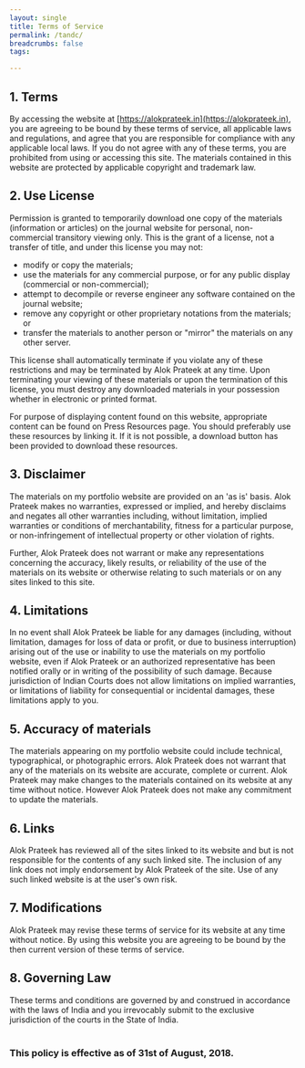 ```yaml
---
layout: single
title: Terms of Service
permalink: /tandc/
breadcrumbs: false
tags:

---
```


## 1. Terms

By accessing the website at [https://alokprateek.in](https://alokprateek.in), you are agreeing to be bound by these terms of service, all applicable laws and regulations, and agree that you are responsible for compliance with any applicable local laws. If you do not agree with any of these terms, you are prohibited from using or accessing this site. The materials contained in this website are protected by applicable copyright and trademark law.<br>

## 2. Use License

Permission is granted to temporarily download one copy of the materials (information or articles) on the journal website for personal, non-commercial transitory viewing only. This is the grant of a license, not a transfer of title, and under this license you may not:
  - modify or copy the materials;
  - use the materials for any commercial purpose, or for any public display (commercial or non-commercial);
  - attempt to decompile or reverse engineer any software contained on the journal website;
  - remove any copyright or other proprietary notations from the materials; or
  - transfer the materials to another person or "mirror" the materials on any other server.
  
This license shall automatically terminate if you violate any of these restrictions and may be terminated by Alok Prateek at any time. Upon terminating your viewing of these materials or upon the termination of this license, you must destroy any downloaded materials in your possession whether in electronic or printed format.

For purpose of displaying content found on this website, appropriate content can be found on Press Resources page. You should preferably use these resources by linking it. If it is not possible, a download button has been provided to download these resources.<br>

## 3. Disclaimer

The materials on my portfolio website are provided on an 'as is' basis. Alok Prateek makes no warranties, expressed or implied, and hereby disclaims and negates all other warranties including, without limitation, implied warranties or conditions of merchantability, fitness for a particular purpose, or non-infringement of intellectual property or other violation of rights.

Further, Alok Prateek does not warrant or make any representations concerning the accuracy, likely results, or reliability of the use of the materials on its website or otherwise relating to such materials or on any sites linked to this site.<br>

## 4. Limitations

In no event shall Alok Prateek be liable for any damages (including, without limitation, damages for loss of data or profit, or due to business interruption) arising out of the use or inability to use the materials on my portfolio website, even if Alok Prateek or an authorized representative has been notified orally or in writing of the possibility of such damage. Because jurisdiction of Indian Courts does not allow limitations on implied warranties, or limitations of liability for consequential or incidental damages, these limitations apply to you.<br>

## 5. Accuracy of materials

The materials appearing on my portfolio website could include technical, typographical, or photographic errors. Alok Prateek does not warrant that any of the materials on its website are accurate, complete or current. Alok Prateek may make changes to the materials contained on its website at any time without notice. However Alok Prateek does not make any commitment to update the materials.<br>

## 6. Links

Alok Prateek has reviewed all of the sites linked to its website and but is not responsible for the contents of any such linked site. The inclusion of any link does not imply endorsement by Alok Prateek of the site. Use of any such linked website is at the user's own risk.<br>

## 7. Modifications

Alok Prateek may revise these terms of service for its website at any time without notice. By using this website you are agreeing to be bound by the then current version of these terms of service.<br>

## 8. Governing Law

These terms and conditions are governed by and construed in accordance with the laws of India and you irrevocably submit to the exclusive jurisdiction of the courts in the State of India.
<br><br>
<h3 class="notice">This policy is effective as of 31st of August, 2018.</h3>